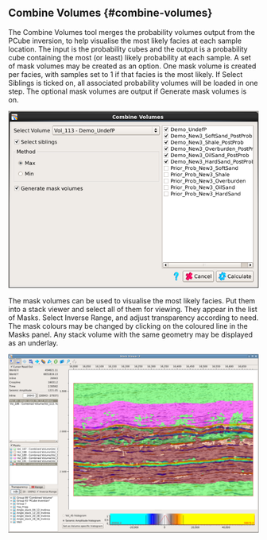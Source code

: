 ## Combine Volumes {#combine-volumes}

The Combine Volumes tool merges the probability volumes output from the PCube inversion, to help visualise the most likely facies at each sample location. The input is the probability cubes and the output is a probability cube containing the most (or least) likely probability at each sample. A set of mask volumes may be created as an option. One mask volume is created per facies, with samples set to 1 if that facies is the most likely. If Select Siblings is ticked on, all associated probability volumes will be loaded in one step. The optional mask volumes are output if Generate mask volumes is on.

![](/assets/combinevol001.png)

The mask volumes can be used to visualise the most likely facies. Put them into a stack viewer and select all of them for viewing. They appear in the list of Masks. Select Inverse Range, and adjust transparency according to need. The mask colours may be changed by clicking on the coloured line in the Masks panel. Any stack volume with the same geometry may be displayed as an underlay.

![](/assets/combinevol002.png)